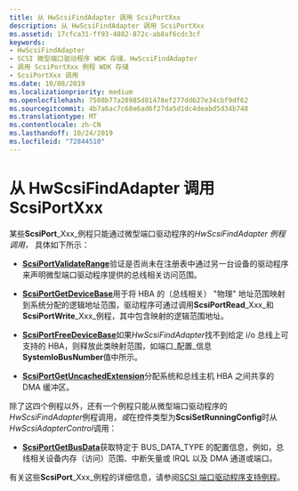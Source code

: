 ```yaml
---
title: 从 HwScsiFindAdapter 调用 ScsiPortXxx
description: 从 HwScsiFindAdapter 调用 ScsiPortXxx
ms.assetid: 17cfca31-ff93-4882-872c-ab8af6cdc3cf
keywords:
- HwScsiFindAdapter
- SCSI 微型端口驱动程序 WDK 存储，HwScsiFindAdapter
- 调用 ScsiPortXxx 例程 WDK 存储
- ScsiPortXxx 调用
ms.date: 10/08/2019
ms.localizationpriority: medium
ms.openlocfilehash: 7508b77a28985d81478ef277dd627e34cbf9df62
ms.sourcegitcommit: 4b7a6ac7c68e6ad6f27da5d1dc4deabd5d34b748
ms.translationtype: MT
ms.contentlocale: zh-CN
ms.lasthandoff: 10/24/2019
ms.locfileid: "72844510"
---
```

# <a name="calling-scsiportxxx-from-hwscsifindadapter"></a>从 HwScsiFindAdapter 调用 ScsiPortXxx

某些**ScsiPort**_Xxx_例程只能通过微型端口驱动程序的*HwScsiFindAdapter* *例程调用，* 具体如下所示：

- [**ScsiPortValidateRange**](https://docs.microsoft.com/windows-hardware/drivers/ddi/srb/nf-srb-scsiportvalidaterange)验证是否尚未在注册表中通过另一台设备的驱动程序来声明微型端口驱动程序提供的总线相关访问范围。

- [**ScsiPortGetDeviceBase**](https://docs.microsoft.com/windows-hardware/drivers/ddi/srb/nf-srb-scsiportgetdevicebase)用于将 HBA 的（总线相关） "物理" 地址范围映射到系统分配的逻辑地址范围，驱动程序可通过调用**ScsiPortRead**_Xxx_和**ScsiPortWrite**_Xxx_例程，其中包含映射的逻辑范围地址。

- [**ScsiPortFreeDeviceBase**](https://docs.microsoft.com/windows-hardware/drivers/ddi/srb/nf-srb-scsiportfreedevicebase)如果*HwScsiFindAdapter*找不到给定 i/o 总线上可支持的 HBA，则释放此类映射范围，如端口\_配置\_信息**SystemIoBusNumber**值中所示。

- [**ScsiPortGetUncachedExtension**](https://docs.microsoft.com/windows-hardware/drivers/ddi/srb/nf-srb-scsiportgetuncachedextension)分配系统和总线主机 HBA 之间共享的 DMA 缓冲区。

除了这四个例程以外，还有一个例程只能从微型端口驱动程序的*HwScsiFindAdapter*例程调用，*或*在控件类型为**ScsiSetRunningConfig**时从*HwScsiAdapterControl*调用：

- [**ScsiPortGetBusData**](https://docs.microsoft.com/windows-hardware/drivers/ddi/srb/nf-srb-scsiportgetbusdata)获取特定于 BUS_DATA_TYPE 的配置信息，例如，总线相关设备内存（访问）范围、中断矢量或 IRQL 以及 DMA 通道或端口。

有关这些**ScsiPort**_Xxx_例程的详细信息，请参阅[SCSI 端口驱动程序支持例程](scsi-port-driver-support-routines.md)。
